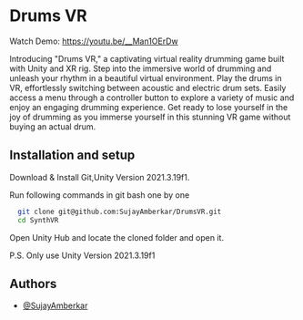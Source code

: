 
# Drums VR
Watch Demo: https://youtu.be/__Man1OErDw

  Introducing "Drums VR," a captivating virtual reality drumming game built with Unity and XR rig. Step into the immersive world of drumming and unleash your rhythm in a beautiful virtual environment. Play the drums in VR, effortlessly switching between acoustic and electric drum sets. Easily access a menu through a controller button to explore a variety of music and enjoy an engaging drumming experience. Get ready to lose yourself in the joy of drumming as you immerse yourself in this stunning VR game without buying an actual drum.

## Installation and setup
Download & Install Git,Unity Version 2021.3.19f1.

Run following commands in git bash one by one

```bash
  git clone git@github.com:SujayAmberkar/DrumsVR.git
  cd SynthVR
```

Open Unity Hub and locate the cloned folder and open it.

P.S. Only use Unity Version 2021.3.19f1
    
## Authors

- [@SujayAmberkar](https://www.github.com/SujayAmberkar)

